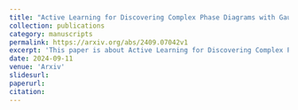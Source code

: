 ```yaml
---
title: "Active Learning for Discovering Complex Phase Diagrams with Gaussian Processes"
collection: publications
category: manuscripts
permalink: https://arxiv.org/abs/2409.07042v1
excerpt: 'This paper is about Active Learning for Discovering Complex Phase Diagrams with Gaussian Processes.'
date: 2024-09-11
venue: 'Arxiv'
slidesurl: 
paperurl: 
citation: 
---
```


